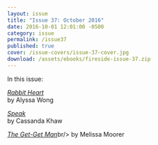 ```yaml
---
layout: issue
title: "Issue 37: October 2016"
date: 2016-10-01 12:01:00 -0500
category: issue
permalink: /issue37
published: true
cover: /issue-covers/issue-37-cover.jpg
download: /assets/ebooks/fireside-issue-37.zip
---
```


In this issue:

[_Rabbit Heart_](/issue37/chapter/rabbit-heart/)<br/>
by Alyssa Wong

[_Speak_](/issue37/chapter/speak/)<br/>
by Cassanda Khaw

[_The Get-Get Man_](/issue37/chapter/the-get-get-man/)br/>
by Melissa Moorer
